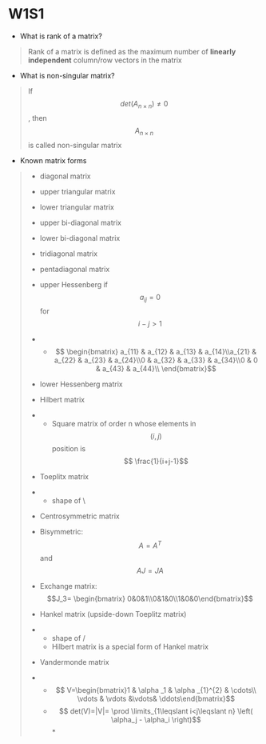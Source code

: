 # W1S1

* What is rank of a matrix?

> Rank of a matrix is defined as the maximum number of **linearly independent** column/row vectors in the matrix

* What is non-singular matrix?

> If $$det(A_{n \times n}) \neq 0$$, then $$ A_{n \times n}$$ is called non-singular matrix

* Known matrix forms

> * diagonal matrix
> * upper triangular matrix
> * lower triangular matrix
> * upper bi-diagonal matrix
> * lower bi-diagonal matrix
> * tridiagonal matrix
> * pentadiagonal matrix
> * upper Hessenberg if $$ a_{ij} = 0 $$ for $$ i-j>1$$
> * * $$ \begin{bmatrix} a_{11} & a_{12} & a_{13} & a_{14}\\a_{21} & a_{22} & a_{23} & a_{24}\\0 & a_{32} & a_{33} & a_{34}\\0 & 0 & a_{43} & a_{44}\\ \end{bmatrix}$$
> * lower Hessenberg matrix
> * Hilbert matrix
> * * Square matrix of order n whose elements in $$(i,j)$$ position is $$ \frac{1}{i+j-1}$$
> * Toeplitx matrix
> * * shape of \
> * Centrosymmetric matrix
> * Bisymmetric: $$ A=A^T$$ and $$ AJ=JA $$
> * Exchange matrix: $$J_3= \begin{bmatrix} 0&0&1\\0&1&0\\1&0&0\end{bmatrix}$$
> * Hankel matrix \(upside-down Toeplitz matrix\)
> * * shape of /
>   * Hilbert matrix is a special form of Hankel matrix
> * Vandermonde matrix
>
> * * $$ V=\begin{bmatrix}1 & \alpha _1 & \alpha _{1}^{2} & \cdots\\ \vdots & \vdots &\vdots& \ddots\end{bmatrix}$$
>   * $$ det(V)=|V|= \prod \limits_{1\leqslant i<j\leqslant n} \left( \alpha_j - \alpha_i \right)$$$$$$
>     \*



